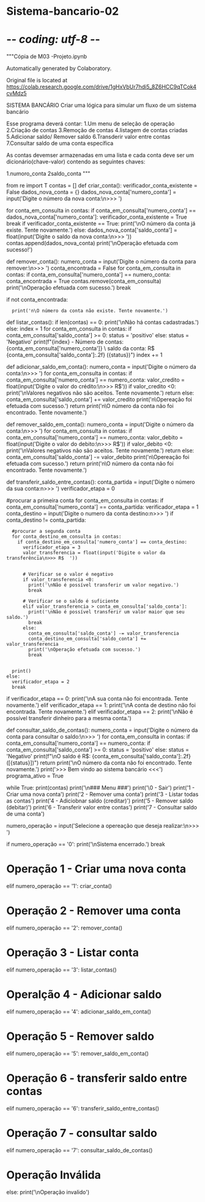 # Sistema-bancario-02
# -*- coding: utf-8 -*-
"""Cópia de M03 -Projeto.ipynb

Automatically generated by Colaboratory.

Original file is located at
    https://colab.research.google.com/drive/1gHxVbUr7hdi5_8Z6HCC9qTCok4cvMdz5

SISTEMA BANCÁRIO
Criar uma lógica para simular um fluxo de um sistema bancário

Esse programa deverá contar:
1.Um menu de seleção de operação
2.Criação de contas
3.Remoção de contas
4.listagem de contas criadas
5.Adicionar saldo/ Remover saldo
6.Transderir valor entre contas
7.Consultar saldo de uma conta específica

As contas devemser armazenadas em uma lista e cada conta deve ser um dicionário(chave-valor) contendo as seguintes chaves:

1.numoro_conta
2saldo_conta
"""

from re import T
contas = []
def criar_conta():
  verificador_conta_existente = False
  dados_nova_conta = {}
  dados_nova_conta['numero_conta'] = input('Digite o número da nova conta:\n>>> ')


  for conta_em_consulta in contas:
    if conta_em_consulta['numero_conta'] == dados_nova_conta['numero_conta']:
      verificador_conta_existente = True
      break
  if verificador_conta_existente == True:
    print('\nO número da conta já existe. Tente novamente.')
  else:
    dados_nova_conta['saldo_conta'] = float(input('Digite o saldo da nova conta:\n>>> '))
    contas.append(dados_nova_conta)
    print('\nOperação efetuada com sucesso!')

def remover_conta():
  numero_conta = input('Digite o número da conta para remover:\n>>> ')
  conta_encontrada = False
  for conta_em_consulta in contas:
    if conta_em_consulta['numero_conta'] == numero_conta:
      conta_encontrada = True
      contas.remove(conta_em_consulta)
      print('\nOperação efetuada com sucesso.')
      break

  if not conta_encontrada:


      print('n\O número da conta não existe. Tente novamente.')

def listar_contas():
  if len(contas) == 0:
    print('\nNão há contas cadastradas.')
  else:
    index = 1
    for conta_em_consulta in contas:
      if conta_em_consulta['saldo_conta'] >= 0:
        status = 'positivo'
      else:
        status = 'Negativo'
      print(f"{index} - Número de contas: {conta_em_consulta['numero_conta']} \ saldo da conta: R$ {conta_em_consulta['saldo_conta']:.2f} ({status})")
      index += 1

def adicionar_saldo_em_conta():
  numero_conta = input('Digite o número da conta:\n>>> ')
  for conta_em_consulta in contas:
    if conta_em_consulta['numero_conta'] == numero_conta:
      valor_credito = float(input('Digite o valor do crédito:\n>>> R$'))
      if valor_credito <0:
        print('\nValores negativos não são aceitos. Tente novamente.')
        return
      else:
        conta_em_consulta['saldo_conta'] += valor_credito
        print('n\Opereação foi efetuada com sucesso.')
        return
  print('n\O número da conta não foi encontrado. Tente novamente.')


def remover_saldo_em_conta():
  numero_conta = input('Digite o número da conta:\n>>> ')
  for conta_em_consulta in contas:
    if conta_em_consulta['numero_conta'] == numero_conta:
      valor_debito = float(input('Digite o valor do debito:\n>>> R$'))
      if valor_debito <0:
        print('\nValores negativos não são aceitos. Tente novamente.')
        return
      else:
        conta_em_consulta['saldo_conta'] -= valor_debito
        print('n\Opereação foi efetuada com sucesso.')
        return
  print('n\O número da conta não foi encontrado. Tente novamente.')


def transferir_saldo_entre_contas():
  conta_partida = input('Digite o número da sua conta:n\>>> ')
  verificador_etapa = 0

  #procurar a primeira conta
  for conta_em_consulta in contas:
    if conta_em_consulta['numero_conta'] == conta_partida:
      verificador_etapa = 1
      conta_destino = input('Digite o numero da conta destino:n\>>> ')
    if conta_destino != conta_partida:

      #procurar a segunda conta
      for conta_destino_em_consulta in contas:
        if conta_destino_em_consulta['numero_conta'] == conta_destino:
          verificador_etapa = 3
          valor_transferencia = float(input('Digite o valor da transferência\n>>> R$  '))


          # Verificar se o valor é negativo
          if valor_transferencia <0:
            print('\nNão é possível transferir um valor negativo.')
            break

          # Verificar se o saldo é suficiente
          elif valor_transferencia > conta_em_consulta['saldo_conta']:
            print('\nNão é possível transferir um valor maior que seu saldo.')
            break
          else:
            conta_em_consulta['saldo_conta'] -= valor_transferencia
            conta_destino_em_consulta['saldo_conta'] += valor_transferencia
            print('\nOperação efetuada com sucesso.')
            break


      print()
    else:
      verificador_etapa = 2
      break

  if verificador_etapa == 0:
    print('\nA sua conta não foi encontrada. Tente novamente.')
  elif verificador_etapa == 1:
    print('\nA conta de destino não foi encontrada. Tente novamente.')
  elif verificador_etapa == 2:
    print('\nNão é possível transferir dinheiro para a mesma conta.')



def consultar_saldo_de_contas():
  numero_conta = input('Digite o número da conta para consultar o saldo:\n>>> ')
  for conta_em_consulta in contas:
    if conta_em_consulta['numero_conta'] == numero_conta:
       if conta_em_consulta['saldo_conta'] >= 0:
         status = 'positivo'
       else:
          status = 'Negativo'
       print(f"\nO saldo é R$: {conta_em_consulta['saldo_conta']:.2f} ([{status}])")
       return
  print('\nO número da conta não foi encontrado. Tente novamente.')
print('>>> Bem vindo ao sistema bancário <<<')
programa_ativo = True


while True:
  print(contas)
  print('\n### Menu ###')
  print('\0 - Sair')
  print('1 - Criar uma nova conta')
  print('2 - Remover uma conta')
  print('3 - Listar todas as contas')
  print('4 - Adiciobnar saldo (creditar)')
  print('5 - Remover saldo (debitar)')
  print('6 - Transferir valor entre contas')
  print('7 - Consultar saldo de uma conta')



  numero_operação = input('Selecione a opereação que deseja realizar:\n>>> ')

  if numero_operação == '0':
    print('\nSistema encerrado.')
    break


# Operação 1 - Criar uma nova conta
  elif numero_operação == '1':
    criar_conta()

# Operação 2 - Remover uma conta
  elif numero_operação == '2':
    remover_conta()

# Operação 3 - Listar conta
  elif numero_operação == '3':
    listar_contas()


# Operalção 4 - Adicionar saldo
  elif numero_operação == '4':
    adicionar_saldo_em_conta()



# Operação 5 - Remover saldo
  elif numero_operação == '5':
    remover_saldo_em_conta()


# Operação 6 - transferir saldo entre contas
  elif numero_operação == '6':
    transferir_saldo_entre_contas()

# Operação 7 - consultar saldo
  elif numero_operação == '7':
    consultar_saldo_de_contas()





# Operação Inválida
  else:
    print('\nOperação invalido')
